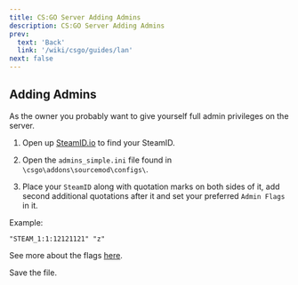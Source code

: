 ```yaml
---
title: CS:GO Server Adding Admins
description: CS:GO Server Adding Admins
prev: 
  text: 'Back'
  link: '/wiki/csgo/guides/lan'
next: false
---
```


## Adding Admins

As the owner you probably want to give yourself full admin privileges on the server.

1. Open up [SteamID.io](https://steamid.io/) to find your SteamID.

2. Open the `admins_simple.ini` file found in `\csgo\addons\sourcemod\configs\`.

3. Place your `SteamID` along with quotation marks on both sides of it, add second additional quotations after it and set your preferred `Admin Flags` in it.

Example:

```ansi
"STEAM_1:1:12121121" "z"
```

See more about the flags [here](https://wiki.alliedmods.net/Adding_Admins_(SourceMod)).

Save the file.

